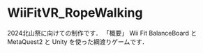 # WiiFitVR_RopeWalking

2024北山祭に向けての制作です．
「概要」
Wii Fit BalanceBoard と MetaQuest2 と Unity を使った綱渡りゲームです．





